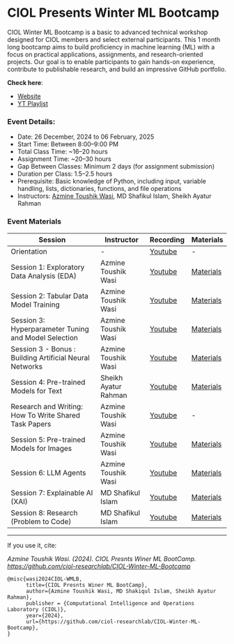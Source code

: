 
# **CIOL** Presents **Winter ML Bootcamp**

CIOL Winter ML Bootcamp is a basic to advanced technical workshop designed for CIOL members and select external participants. This 1 month long bootcamp aims to build proficiency in machine learning (ML) with a focus on practical applications, assignments, and research-oriented projects. Our goal is to enable participants to gain hands-on experience, contribute to publishable research, and build an impressive GitHub portfolio.

**Check here**:
-  [Website](https://ciol-researchlab.github.io/events/Winter-ML-Bootcamp.html)
- [YT Playlist](https://www.youtube.com/watch?v=ubl-StTwlOo&list=PL9ZzhIxOKAmuMBkWbwAAg5hGFnIUOSu8v)

### Event Details:
- Date: 26 December, 2024 to 06 February, 2025
- Start Time: Between 8:00–9:00 PM
- Total Class Time: ~16–20 hours
- Assignment Time: ~20–30 hours
- Gap Between Classes: Minimum 2 days (for assignment submission)
- Duration per Class: 1.5–2.5 hours
- Prerequisite: Basic knowledge of Python, including input, variable handling, lists, dictionaries, functions, and file operations
- Instructors: [Azmine Toushik Wasi](https://azminewasi.github.io/), MD Shafikul Islam, Sheikh Ayatur Rahman 

### Event Materials

| **Session**| **Instructor**| **Recording**| **Materials**  |
|-------|------|------|-----|
| Orientation | - |  [Youtube](https://www.youtube.com/watch?v=ubl-StTwlOo) | - |
| Session 1: Exploratory Data Analysis (EDA) | Azmine Toushik Wasi | [Youtube](https://youtu.be/Ybafilfay48?feature=shared) | [Materials](https://github.com/ciol-researchlab/CIOL-Winter-ML-Bootcamp/tree/main/materials/session1) |
| Session 2: Tabular Data Model Training | Azmine Toushik Wasi     | [Youtube](https://youtu.be/KXxgrGGNVoo?feature=shared) | [Materials](https://github.com/ciol-researchlab/CIOL-Winter-ML-Bootcamp/tree/main/materials/session2) | 
| Session 3: Hyperparameter Tuning and Model Selection | Azmine Toushik Wasi | [Youtube](https://youtu.be/8evaGgh7bNw?feature=shared) | [Materials](https://github.com/ciol-researchlab/CIOL-Winter-ML-Bootcamp/tree/main/materials/session3) | 
| Session 3 - Bonus : Building Artificial Neural Networks | Azmine Toushik Wasi | [Youtube](https://www.youtube.com/watch?v=-jR97n9zfvA) | [Materials](https://github.com/ciol-researchlab/CIOL-Winter-ML-Bootcamp/tree/main/materials/session3) | 
| Session 4: Pre-trained Models for Text  | Sheikh Ayatur Rahman   | [Youtube](https://youtu.be/8HKT9U66YNc?feature=shared) | [Materials](https://github.com/ciol-researchlab/CIOL-Winter-ML-Bootcamp/tree/main/materials/session4) | 
| Research and Writing: How To Write Shared Task Papers | Azmine Toushik Wasi       | [Youtube](https://www.youtube.com/watch?v=3ownvMBVoOo) | - | 
| Session 5: Pre-trained Models for Images | Azmine Toushik Wasi   | [Youtube](https://youtu.be/KImPr2B3WYI?feature=shared) | [Materials](https://github.com/ciol-researchlab/CIOL-Winter-ML-Bootcamp/tree/main/materials/session5) | 
| Session 6: LLM Agents | Azmine Toushik Wasi                 | [Youtube](https://www.youtube.com/watch?v=QHOuBvgeTtU) | [Materials](https://github.com/ciol-researchlab/CIOL-Winter-ML-Bootcamp/tree/main/materials/session6) | 
| Session 7: Explainable AI (XAI)   | MD Shafikul Islam      | [Youtube](https://www.youtube.com/watch?v=0km_g_ydFk4) | [Materials](https://github.com/ciol-researchlab/CIOL-Winter-ML-Bootcamp/tree/main/materials/session7) | 
| Session 8: Research (Problem to Code)  | MD Shafikul Islam      | [Youtube]() | [Materials]() | 

---

If you use it, cite:

*Azmine Toushik Wasi. (2024). CIOL Presnts Winer ML BootCamp. https://github.com/ciol-researchlab/CIOL-Winter-ML-Bootcamp*

```
@misc{wasi2024CIOL-WMLB,
      title={CIOL Presnts Winer ML BootCamp},
      author={Azmine Toushik Wasi, MD Shakiqul Islam, Sheikh Ayatur Rahman},
      publisher = {Computational Intelligence and Operations Laboratory (CIOL)},
      year={2024},
      url={https://github.com/ciol-researchlab/CIOL-Winter-ML-Bootcamp},
}
```
